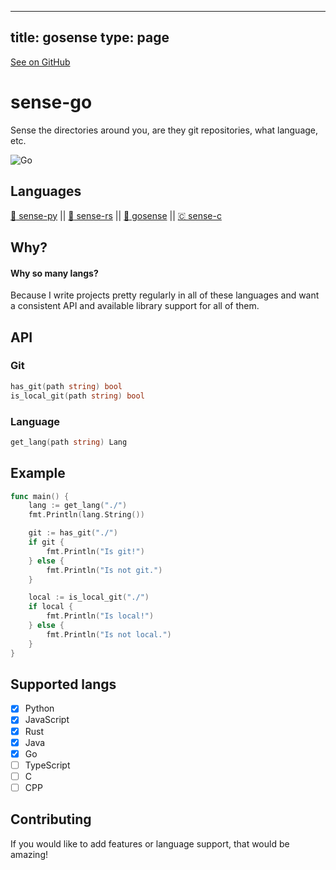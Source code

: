 
---
title: gosense
type: page
---

[See on GitHub](https://github.com/jakeroggenbuck/gosense/)

# sense-go
Sense the directories around you, are they git repositories, what language, etc.

![Go](https://img.shields.io/github/workflow/status/jakeroggenbuck/sense-go/Go?style=for-the-badge)

## Languages
[ :snake: sense-py](https://github.com/JakeRoggenbuck/sense-py) || [:crab: sense-rs](https://github.com/JakeRoggenbuck/sense-rs) || 
[:hamster: gosense](https://github.com/JakeRoggenbuck/gosense) || [🇨 sense-c](https://github.com/JakeRoggenbuck/sense-c)

## Why?
#### Why so many langs?
Because I write projects pretty regularly in all of these languages and want a consistent API and available library support for all of them.

## API

### Git

```go
has_git(path string) bool
is_local_git(path string) bool
```

### Language
```go
get_lang(path string) Lang
```

## Example
```go
func main() {
    lang := get_lang("./")
    fmt.Println(lang.String())

    git := has_git("./")
    if git {
        fmt.Println("Is git!")
    } else {
        fmt.Println("Is not git.")
    }

    local := is_local_git("./")
    if local {
        fmt.Println("Is local!")
    } else {
        fmt.Println("Is not local.")
    }
}
```

## Supported langs
- [x] Python
- [x] JavaScript
- [x] Rust
- [x] Java
- [x] Go
- [ ] TypeScript
- [ ] C
- [ ] CPP

## Contributing
If you would like to add features or language support, that would be amazing!

